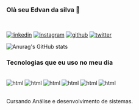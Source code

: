 ### Olà seu Edvan da silva 🤙

<br/>

[![linkedin](https://img.shields.io/badge/LinkedIn-0077B5?style=for-the-badge&logo=linkedin&logoColor=white)]()
[![instagram](https://img.shields.io/badge/Instagram-E4405F?style=for-the-badge&logo=instagram&logoColor=white)]()
[![github](https://img.shields.io/badge/GitHub-100000?style=for-the-badge&logo=github&logoColor=white)]()
[![twitter](https://img.shields.io/badge/Twitter-1DA1F2?style=for-the-badge&logo=twitter&logoColor=white)]()



![Anurag's GitHub stats](https://github-readme-stats.vercel.app/api?username=EdvanSilva33&show_icons=true&theme=radical)


### Tecnologias que eu uso no meu dia 

<div style="display: inline_block">
<br/>
<img align="center" alt="html" src="https://img.shields.io/badge/jQuery-0769AD?style=for-the-badge&logo=jquery&logoColor=white">
<img align="center" alt="html" src="https://img.shields.io/badge/Amazon_AWS-232F3E?style=for-the-badge&logo=amazon-aws&logoColor=white">
<img align="center" alt="html" src="https://img.shields.io/badge/Bootstrap-563D7C?style=for-the-badge&logo=bootstrap&logoColor=white">
<img align="center" alt="html" src="https://img.shields.io/badge/React_Native-20232A?style=for-the-badge&logo=react&logoColor=61DAFB">
<img align="center" alt="html" src="https://img.shields.io/badge/Sass-CC6699?style=for-the-badge&logo=sass&logoColor=white">
<img align="center" alt="html" src="https://img.shields.io/badge/JavaScript-F7DF1E?style=for-the-badge&logo=javascript&logoColor=black">

</div>

<br/>

Cursando Análise e desenvolvimento de sistemas.
